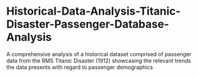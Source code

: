 # Historical-Data-Analysis-Titanic-Disaster-Passenger-Database-Analysis
A comprehensive analysis of a historical dataset comprised of passenger data from the RMS Titanic Disaster (1912) showcasing the relevant trends the data presents with regard to passenger demographics
